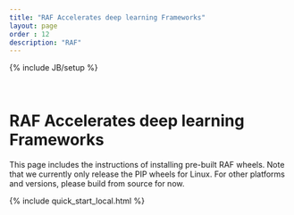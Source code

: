 ```yaml
---
title: "RAF Accelerates deep learning Frameworks"
layout: page
order : 12
description: "RAF"
---
```

{% include JB/setup %}

<br>

# RAF Accelerates deep learning Frameworks

This page includes the instructions of installing pre-built RAF wheels.
Note that we currently only release the PIP wheels for Linux.
For other platforms and versions, please build from source for now.

{% include quick_start_local.html %}
